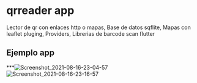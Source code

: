 # qrreader app

Lector de qr con enlaces http o mapas, Base de datos sqflite, Mapas con leaflet pluging, Providers, Librerias de barcode scan flutter

## Ejemplo app

***![Screenshot_2021-08-16-23-04-57](https://user-images.githubusercontent.com/54634181/129658713-f9359cd5-ef21-4cba-a62d-403972f9e6f5.png)![Screenshot_2021-08-16-23-16-57](https://user-images.githubusercontent.com/54634181/129658739-19366781-2f8a-40e7-887a-8a67a52439d9.png)

